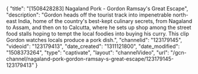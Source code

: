{
    "title": "[1508428283] Nagaland Pork - Gordon Ramsay's Great Escape",
    "description": "Gordon heads off the tourist track into impenetrable north-east India, home of the country's best-kept culinary secrets, from Nagaland to Assam, and then on to Calcutta, where he sets up shop among the street food stalls hoping to tempt the local foodies into buying his curry. This clip Gordon watches locals produce a pork dish.",
    "channelid": "123179145",
    "videoid": "123179413",
    "date_created": "1311121800",
    "date_modified": "1508373264",
    "type": "captivate",
    "layout": "channelVideo",
    "url": "\/gcn-channel\/nagaland-pork-gordon-ramsay-s-great-escape\/123179145-123179413"
}